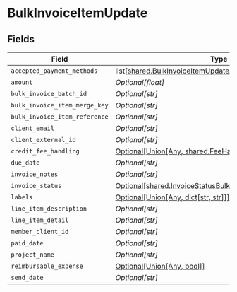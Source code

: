 # BulkInvoiceItemUpdate


## Fields

| Field                                                                                                                              | Type                                                                                                                               | Required                                                                                                                           | Description                                                                                                                        |
| ---------------------------------------------------------------------------------------------------------------------------------- | ---------------------------------------------------------------------------------------------------------------------------------- | ---------------------------------------------------------------------------------------------------------------------------------- | ---------------------------------------------------------------------------------------------------------------------------------- |
| `accepted_payment_methods`                                                                                                         | list[[shared.BulkInvoiceItemUpdateAcceptedPaymentMethods](undefined/models/shared/bulkinvoiceitemupdateacceptedpaymentmethods.md)] | :heavy_minus_sign:                                                                                                                 | N/A                                                                                                                                |
| `amount`                                                                                                                           | *Optional[float]*                                                                                                                  | :heavy_minus_sign:                                                                                                                 | N/A                                                                                                                                |
| `bulk_invoice_batch_id`                                                                                                            | *Optional[str]*                                                                                                                    | :heavy_minus_sign:                                                                                                                 | N/A                                                                                                                                |
| `bulk_invoice_item_merge_key`                                                                                                      | *Optional[str]*                                                                                                                    | :heavy_minus_sign:                                                                                                                 | N/A                                                                                                                                |
| `bulk_invoice_item_reference`                                                                                                      | *Optional[str]*                                                                                                                    | :heavy_minus_sign:                                                                                                                 | N/A                                                                                                                                |
| `client_email`                                                                                                                     | *Optional[str]*                                                                                                                    | :heavy_minus_sign:                                                                                                                 | N/A                                                                                                                                |
| `client_external_id`                                                                                                               | *Optional[str]*                                                                                                                    | :heavy_minus_sign:                                                                                                                 | N/A                                                                                                                                |
| `credit_fee_handling`                                                                                                              | [Optional[Union[Any, shared.FeeHandlingConfig]]](undefined/models/shared/bulkinvoiceitemupdatecreditfeehandling.md)                | :heavy_minus_sign:                                                                                                                 | N/A                                                                                                                                |
| `due_date`                                                                                                                         | *Optional[str]*                                                                                                                    | :heavy_minus_sign:                                                                                                                 | N/A                                                                                                                                |
| `invoice_notes`                                                                                                                    | *Optional[str]*                                                                                                                    | :heavy_minus_sign:                                                                                                                 | N/A                                                                                                                                |
| `invoice_status`                                                                                                                   | [Optional[shared.InvoiceStatusBulkInvoiceItemUpdate]](undefined/models/shared/invoicestatusbulkinvoiceitemupdate.md)               | :heavy_minus_sign:                                                                                                                 | N/A                                                                                                                                |
| `labels`                                                                                                                           | [Optional[Union[Any, dict[str, str]]]](undefined/models/shared/bulkinvoiceitemupdatelabels.md)                                     | :heavy_minus_sign:                                                                                                                 | N/A                                                                                                                                |
| `line_item_description`                                                                                                            | *Optional[str]*                                                                                                                    | :heavy_minus_sign:                                                                                                                 | N/A                                                                                                                                |
| `line_item_detail`                                                                                                                 | *Optional[str]*                                                                                                                    | :heavy_minus_sign:                                                                                                                 | N/A                                                                                                                                |
| `member_client_id`                                                                                                                 | *Optional[str]*                                                                                                                    | :heavy_minus_sign:                                                                                                                 | N/A                                                                                                                                |
| `paid_date`                                                                                                                        | *Optional[str]*                                                                                                                    | :heavy_minus_sign:                                                                                                                 | N/A                                                                                                                                |
| `project_name`                                                                                                                     | *Optional[str]*                                                                                                                    | :heavy_minus_sign:                                                                                                                 | N/A                                                                                                                                |
| `reimbursable_expense`                                                                                                             | [Optional[Union[Any, bool]]](undefined/models/shared/bulkinvoiceitemupdatereimbursableexpense.md)                                  | :heavy_minus_sign:                                                                                                                 | N/A                                                                                                                                |
| `send_date`                                                                                                                        | *Optional[str]*                                                                                                                    | :heavy_minus_sign:                                                                                                                 | N/A                                                                                                                                |